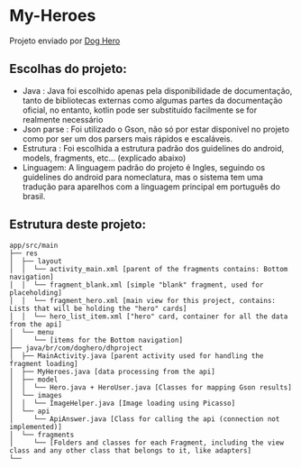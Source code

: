 # My-Heroes
Projeto enviado por [Dog Hero](https://www.doghero.com.br/)

## Escolhas do projeto:
- Java : Java foi escolhido apenas pela disponibilidade de documentação, tanto de bibliotecas externas como algumas partes da documentação oficial, no entanto, kotlin pode ser substituído facilmente se for realmente necessário
- Json parse : Foi utilizado o Gson, não só por estar disponível no projeto como por ser um dos parsers mais rápidos e escaláveis.
- Estrutura : Foi escolhida a estrutura padrão dos guidelines do android, models, fragments, etc... (explicado abaixo)
- Linguagem: A linguagem padrão do projeto é Ingles, seguindo os guidelines do android para nomeclatura, mas o sistema tem uma tradução para aparelhos com a linguagem principal em português do brasil.

## Estrutura deste projeto:
```
app/src/main
├── res
│  ├── layout
│  │  └── activity_main.xml [parent of the fragments contains: Bottom navigation]
│  │  └── fragment_blank.xml [simple "blank" fragment, used for placeholding]
│  │  └── fragment_hero.xml [main view for this project, contains: Lists that will be holding the "hero" cards]
│  │  └── hero_list_item.xml ["hero" card, container for all the data from the api]
│  └── menu
│     └── [items for the Bottom navigation]
├── java/br/com/doghero/dhproject
│  ├── MainActivity.java [parent activity used for handling the fragment loading]
│  ├── MyHeroes.java [data processing from the api]
│  ├── model
│  │  └── Hero.java + HeroUser.java [Classes for mapping Gson results]
│  └── images
│  │  └── ImageHelper.java [Image loading using Picasso]
│  └── api
│     └── ApiAnswer.java [Class for calling the api (connection not implemented)]
│  └── fragments
│     └── [Folders and classes for each Fragment, including the view class and any other class that belongs to it, like adapters]
└──
```
